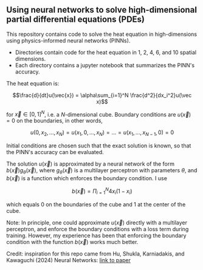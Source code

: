 ## Using neural networks to solve high-dimensional partial differential equations (PDEs)

This repository contains code to solve the heat equation in high-dimensions using physics-informed neural networks (PINNs).

* Directories contain code for the heat equation in 1, 2, 4, 6, and 10 spatial dimensions.
* Each directory contains a jupyter notebook that summarizes the PINN's accuracy.

The heat equation is:

$$\frac{d}{dt}u(\vec{x}) = \alpha\sum_{i=1}^N \frac{d^2}{dx_i^2}u(\vec x)$$

for $\vec x\in [0,1]^N$, i.e. a $N$-dimensional cube. Boundary conditions are $u(\vec x)=0$ on the boundaries, in other words,

$$u(0,x_2,...,x_N)=u(x_1,0,...,x_N)=...=u(x_1,...,x_{N-1},0)=0$$

Initial conditions are chosen such that the exact solution is known, so that the PINN's accuracy can be evaluated.

The solution $u(\vec x)$ is approximated by a neural network of the form $b(\vec x)g_\theta(\vec x)$, where $g_\theta(\vec x)$ is a multilayer perceptron with parameters $\theta$, and $b(\vec x)$ is a function which enforces the boundary condition. I use

$$b(\vec x)=\Pi_{i=1}^N4x_i(1-x_i)$$

which equals 0 on the boundaries of the cube and 1 at the center of the cube.



Note: In principle, one could approximate $u(\vec x)$ directly with a multilayer perceptron, and enforce the boundary conditions with a loss term during training. However, my experience has been that enforcing the boundary condition with the function $b(\vec x)$ works much better.

Credit: inspiration for this repo came from Hu, Shukla, Karniadakis, and Kawaguchi (2024) Neural Networks: [link to paper](https://www.sciencedirect.com/science/article/pii/S0893608024002934)